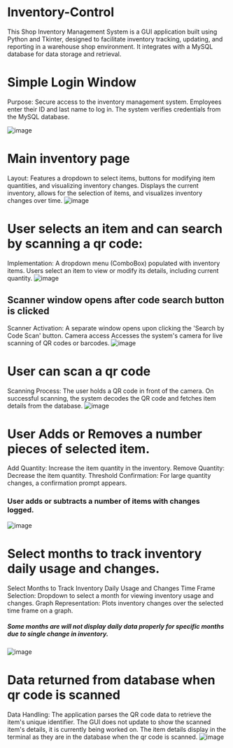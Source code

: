 # Inventory-Control
This Shop Inventory Management System is a GUI application built using Python and Tkinter, designed to facilitate inventory tracking, updating, and reporting in a warehouse shop environment. It integrates with a MySQL database for data storage and retrieval.

# Simple Login Window
Purpose: Secure access to the inventory management system. Employees enter their ID and last name to log in. The system verifies credentials from the MySQL database.

![image](https://github.com/jcast6/Inventory-Control/assets/89822103/ab52eb81-06a9-4b1f-a78e-b7210ad0f165)

# Main inventory page
Layout: Features a dropdown to select items, buttons for modifying item quantities, and visualizing inventory changes. Displays the current inventory, allows for the selection of items, and visualizes inventory changes over time.
![image](https://github.com/jcast6/Inventory-Control/assets/89822103/33c64af1-4698-4a4d-9db5-6193e4741958)


# User selects an item and can search by scanning a qr code:
Implementation: A dropdown menu (ComboBox) populated with inventory items. Users select an item to view or modify its details, including current quantity.
![image](https://github.com/jcast6/Inventory-Control/assets/89822103/6ada1520-cc71-461b-88ab-938688849ed8)

## Scanner window opens after code search button is clicked
Scanner Activation: A separate window opens upon clicking the 'Search by Code Scan' button. Camera access Accesses the system's camera for live scanning of QR codes or barcodes.
![image](https://github.com/jcast6/Inventory-Control/assets/89822103/977b7b20-6c76-439b-9501-e1ce4e4ec8e2)

# User can scan a qr code
Scanning Process: The user holds a QR code in front of the camera. On successful scanning, the system decodes the QR code and fetches item details from the database.
![image](https://github.com/jcast6/Inventory-Control/assets/89822103/530d4d44-39fc-496e-861d-4f79b641f5f0)

# User Adds or Removes a number pieces of selected item. 
Add Quantity: Increase the item quantity in the inventory.
Remove Quantity: Decrease the item quantity.
Threshold Confirmation: For large quantity changes, a confirmation prompt appears.
### User adds or subtracts a number of items with changes logged.
![image](https://github.com/jcast6/Inventory-Control/assets/89822103/36a7ee10-3f81-4f9b-85b4-3d75039c8faf)


# Select months to track inventory daily usage and changes.
Select Months to Track Inventory Daily Usage and Changes
Time Frame Selection: Dropdown to select a month for viewing inventory usage and changes.
Graph Representation: Plots inventory changes over the selected time frame on a graph.
##### Some months are will not display daily data properly for specific months due to single change in inventory.
![image](https://github.com/jcast6/Inventory-Control/assets/89822103/08899777-4359-4b81-92b8-c40f7eece134)


# Data returned from database when qr code is scanned
Data Handling: The application parses the QR code data to retrieve the item's unique identifier. The GUI does not update to show the scanned item's details, it is currently being worked on. The item details display in the terminal as they are in the database when the qr code is scanned.
![image](https://github.com/jcast6/Inventory-Control/assets/89822103/eae5ab78-a9ee-4f5b-8d48-b08a14c48cb9)









